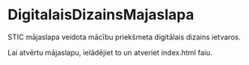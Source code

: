 # DigitalaisDizainsMajaslapa
STIC mājaslapa veidota mācību priekšmeta digitālais dizains ietvaros.

Lai atvērtu mājaslapu, ielādējiet to un atveriet index.html faiu.
